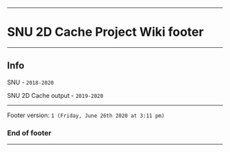 
***

# SNU 2D Cache Project Wiki footer

***

## Info

SNU - `2018-2020`

SNU 2D Cache output - `2019-2020`

***

Footer version: `1 (Friday, June 26th 2020 at 3:11 pm)`

### End of footer

***
